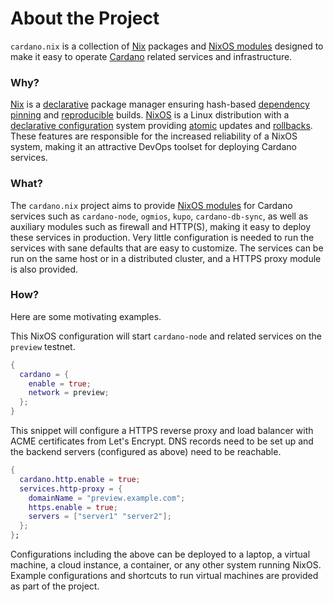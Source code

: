# About the Project

`cardano.nix` is a collection of [Nix](https://nixos.org) packages and [NixOS modules](https://zero-to-nix.com/concepts/nixos#modules) designed to make it easy to operate [Cardano](https://cardano.org) related services and infrastructure.

### Why?

[Nix](https://zero-to-nix.com/concepts/nix) is a [declarative](https://zero-to-nix.com/concepts/declarative) package manager ensuring hash-based [dependency pinning](https://zero-to-nix.com/concepts/pinning) and [reproducible](<[reproducible](https://zero-to-nix.com/concepts/reproducibility)>) builds. [NixOS](https://zero-to-nix.com/concepts/nixos) is a Linux distribution with a [declarative configuration](https://zero-to-nix.com/concepts/nixos#configuration) system providing [atomic](https://zero-to-nix.com/concepts/nixos#atomicity) updates and [rollbacks](https://zero-to-nix.com/concepts/nixos#rollbacks). These features are responsible for the increased reliability of a NixOS system, making it an attractive DevOps toolset for deploying Cardano services.

### What?

The `cardano.nix` project aims to provide [NixOS modules](https://zero-to-nix.com/concepts/nixos#modules) for Cardano services such as `cardano-node`, `ogmios`, `kupo`, `cardano-db-sync`, as well as auxiliary modules such as firewall and HTTP(S), making it easy to deploy these services in production. Very little configuration is needed to run the services with sane defaults that are easy to customize. The services can be run on the same host or in a distributed cluster, and a HTTPS proxy module is also provided.

### How?

Here are some motivating examples.

This NixOS configuration will start `cardano-node` and related services on the `preview` testnet.

```nix
{
  cardano = {
    enable = true;
    network = preview;
  };
}
```

This snippet will configure a HTTPS reverse proxy and load balancer with ACME certificates from Let's Encrypt. DNS records need to be set up and the backend servers (configured as above) need to be reachable.

```nix
{
  cardano.http.enable = true;
  services.http-proxy = {
    domainName = "preview.example.com";
    https.enable = true;
    servers = ["server1" "server2"];
  };
};
```

Configurations including the above can be deployed to a laptop, a virtual machine, a cloud instance, a container, or any other system running NixOS. Example configurations and shortcuts to run virtual machines are provided as part of the project.
